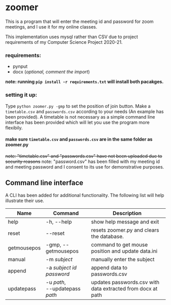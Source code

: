 # zoomer
This is a program that will enter the meeting id and password for zoom meetings, and I use it for my online classes. 

This implementation uses mysql rather than CSV due to project requirements of my Computer Science Project 2020-21.

### requirements:
- pynput
- docx (*optional, comment the import*)

**note: running `pip install -r requirements.txt` will install both pacakges.**

### setting it up:
Type ```python zoomer.py -gmp``` to set the position of join button.
Make a ```timetable.csv``` and ```passwords.csv``` according to your needs (An example has been provided).
A timetable is not necessary as a simple command line interface has been provided which will let you use the program more flexibily.

#### make sure ```timetable.csv``` and ```passwords.csv``` are in the same folder as zoomer.py
~~note: "timetable.csv" and "passwords.csv" have not been uploaded due to security reasons~~
note: "password.csv" has been filled with my meeting id and meeting password and I consent to its use for demonstrative purposes.

## Command line interface
A CLI has been added for additional functionality.
The following list will help illustrate their use.

Name         | Command             | Description
-------------|---------------------|----------------------------------
 help        | -h, --help          |show help message and exit
 reset       | --reset              | resets zoomer.py and clears the database.
 getmousepos  |-gmp, --getmousepos|command to get mouse position and update data.ini
manual       |-m *subject*           |manually enter the subject
 append      |-a *subject id password*|append data to passwords.csv
updatepass   |-u *path*, <br>--updatepass *path*|updates passwords.csv with data extracted from docx at path


